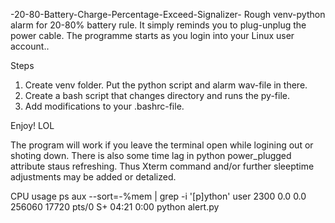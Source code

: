 -20-80-Battery-Charge-Percentage-Exceed-Signalizer-
Rough venv-python alarm for 20-80% battery rule. It simply reminds you to plug-unplug the power cable.  The programme starts as you login into your Linux user account..

Steps
1. Create venv folder. Put the python script and alarm wav-file in there.
2. Create a bash script that changes directory and runs the py-file.
3. Add modifications to your .bashrc-file.  

Enjoy! LOL


The program will work if you leave the terminal open while logining out or shoting down. There is also some time lag in python power_plugged attribute staus refreshing. Thus Xterm command and/or further sleeptime adjustments may be added or detalized.

CPU usage 
ps aux --sort=-%mem | grep -i '[p]ython'
user 2300  0.0  0.0 256060 17720 pts/0    S+   04:21   0:00 python alert.py

